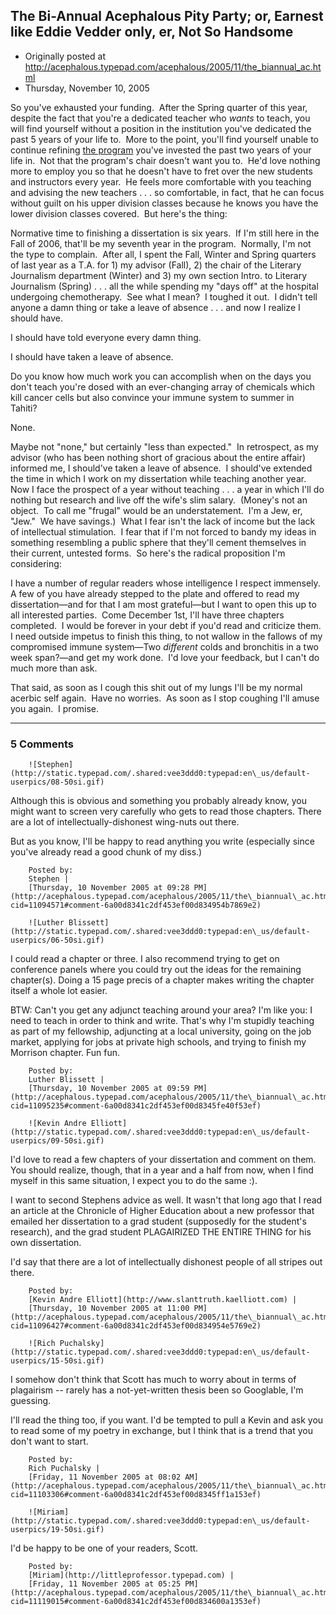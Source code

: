 ## The Bi-Annual Acephalous Pity Party; or, Earnest like Eddie Vedder only, er, Not So Handsome

 * Originally posted at http://acephalous.typepad.com/acephalous/2005/11/the_biannual_ac.html
 * Thursday, November 10, 2005



So you've exhausted your funding.  After the Spring quarter of this year, despite the fact that you're a dedicated teacher who _wants_ to teach, you will find yourself without a position in the institution you've dedicated the past 5 years of your life to.  More to the point, you'll find yourself unable to continue refining [the program](http://www.humanities.uci.edu/litjourn/) you've invested the past two years of your life in.  Not that the program's chair doesn't want you to.  He'd love nothing more to employ you so that he doesn't have to fret over the new students and instructors every year.  He feels more comfortable with you teaching and advising the new teachers . . . so comfortable, in fact, that he can focus without guilt on his upper division classes because he knows you have the lower division classes covered.  But here's the thing:

Normative time to finishing a dissertation is six years.  If I'm still here in the Fall of 2006, that'll be my seventh year in the program.  Normally, I'm not the type to complain.  After all, I spent the Fall, Winter and Spring quarters of last year as a T.A. for 1) my advisor (Fall), 2) the chair of the Literary Journalism department (Winter) and 3) my own section Intro. to Literary Journalism (Spring) . . . all the while spending my "days off" at the hospital undergoing chemotherapy.  See what I mean?  I toughed it out.  I didn't tell anyone a damn thing or take a leave of absence . . . and now I realize I should have.  

I should have told everyone every damn thing.  

I should have taken a leave of absence.  

Do you know how much work you can accomplish when on the days you don't teach you're dosed with an ever-changing array of chemicals which kill cancer cells but also convince your immune system to summer in Tahiti?  

None.  

Maybe not "none," but certainly "less than expected."  In retrospect, as my advisor (who has been nothing short of gracious about the entire affair) informed me, I should've taken a leave of absence.  I should've extended the time in which I work on my dissertation while teaching another year.  Now I face the prospect of a year without teaching . . . a year in which I'll do nothing but research and live off the wife's slim salary.  (Money's not an object.  To call me "frugal" would be an understatement.  I'm a Jew, er, "Jew."  We have savings.)  What I fear isn't the lack of income but the lack of intellectual stimulation.  I fear that if I'm not forced to bandy my ideas in something resembling a public sphere that they'll cement themselves in their current, untested forms.  So here's the radical proposition I'm considering:

I have a number of regular readers whose intelligence I respect immensely.  A few of you have already stepped to the plate and offered to read my dissertation—and for that I am most grateful—but I want to open this up to all interested parties.  Come December 1st, I'll have three chapters completed.  I would be forever in your debt if you'd read and criticize them.  I need outside impetus to finish this thing, to not wallow in the fallows of my compromised immune system—Two _different_ colds and bronchitis in a two week span?—and get my work done.  I'd love your feedback, but I can't do much more than ask.  

That said, as soon as I cough this shit out of my lungs I'll be my normal acerbic self again.  Have no worries.  As soon as I stop coughing I'll amuse you again.  I promise.  

		

* * *

### 5 Comments 

		

                
[]()

	

		![Stephen](http://static.typepad.com/.shared:vee3ddd0:typepad:en\_us/default-userpics/08-50si.gif)
	

	

		

Although this is obvious and something you probably already know, you might want to screen very carefully who gets to read those chapters.  There are a lot of intellectually-dishonest wing-nuts out there.

But as you know, I'll be happy to read anything you write (especially since you've already read a good chunk of my diss.)

	

		Posted by:
		Stephen |
		[Thursday, 10 November 2005 at 09:28 PM](http://acephalous.typepad.com/acephalous/2005/11/the\_biannual\_ac.html?cid=11094571#comment-6a00d8341c2df453ef00d834954b7869e2)

[]()

	

		![Luther Blissett](http://static.typepad.com/.shared:vee3ddd0:typepad:en\_us/default-userpics/06-50si.gif)
	

	

		

I could read a chapter or three.  I also recommend trying to get on conference panels where you could try out the ideas for the remaining chapter(s).  Doing a 15 page precis of a chapter makes writing the chapter itself a whole lot easier.  

BTW: Can't you get any adjunct teaching around your area?  I'm like you: I need to teach in order to think and write.  That's why I'm stupidly teaching as part of my fellowship, adjuncting at a local university, going on the job market, applying for jobs at private high schools, and trying to finish my Morrison chapter.  Fun fun.

	

		Posted by:
		Luther Blissett |
		[Thursday, 10 November 2005 at 09:59 PM](http://acephalous.typepad.com/acephalous/2005/11/the\_biannual\_ac.html?cid=11095235#comment-6a00d8341c2df453ef00d8345fe40f53ef)

[]()

	

		![Kevin Andre Elliott](http://static.typepad.com/.shared:vee3ddd0:typepad:en\_us/default-userpics/09-50si.gif)
	

	

		

I'd love to read a few chapters of your dissertation and comment on them. You should realize, though, that in a year and a half from now, when I find myself in this same situation, I expect you to do the same :). 

I want to second Stephens advice as well. It wasn't that long ago that I read an article at the Chronicle of Higher Education about a new professor that emailed her dissertation to a grad student (supposedly for the student's research), and the grad student PLAGAIRIZED THE ENTIRE THING for his own dissertation. 

I'd say that there are a lot of intellectually dishonest people of all stripes out there. 

	

		Posted by:
		[Kevin Andre Elliott](http://www.slanttruth.kaelliott.com) |
		[Thursday, 10 November 2005 at 11:00 PM](http://acephalous.typepad.com/acephalous/2005/11/the\_biannual\_ac.html?cid=11096427#comment-6a00d8341c2df453ef00d834954e5769e2)

[]()

	

		![Rich Puchalsky](http://static.typepad.com/.shared:vee3ddd0:typepad:en\_us/default-userpics/15-50si.gif)
	

	

		

I somehow don't think that Scott has much to worry about in terms of plagairism -- rarely has a not-yet-written thesis been so Googlable, I'm guessing.

I'll read the thing too, if you want.  I'd be tempted to pull a Kevin and ask you to read some of my poetry in exchange, but I think that is a trend that you don't want to start.

	

		Posted by:
		Rich Puchalsky |
		[Friday, 11 November 2005 at 08:02 AM](http://acephalous.typepad.com/acephalous/2005/11/the\_biannual\_ac.html?cid=11103306#comment-6a00d8341c2df453ef00d8345ff1a153ef)

[]()

	

		![Miriam](http://static.typepad.com/.shared:vee3ddd0:typepad:en\_us/default-userpics/19-50si.gif)
	

	

		

I'd be happy to be one of your readers, Scott.  

	

		Posted by:
		[Miriam](http://littleprofessor.typepad.com) |
		[Friday, 11 November 2005 at 05:25 PM](http://acephalous.typepad.com/acephalous/2005/11/the\_biannual\_ac.html?cid=11119015#comment-6a00d8341c2df453ef00d834600a1353ef)

		

        